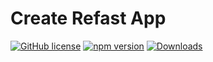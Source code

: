 # Create Refast App
[![GitHub license](https://img.shields.io/badge/license-MIT-blue.svg)](https://github.com/refastdev/create-refast-app/blob/main/LICENSE) [![npm version](https://img.shields.io/npm/v/@refastdev/create-refast-app.svg?style=flat)](https://npmjs.com/package/@refastdev/create-refast-app) [![Downloads](https://img.shields.io/npm/dm/@refastdev/create-refast-app.svg?style=flat)](https://npmjs.com/package/@refastdev/create-refast-app)
